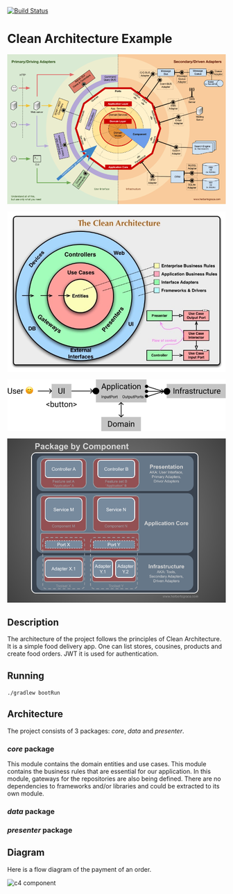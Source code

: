 [![Build Status](https://travis-ci.org/eliostvs/clean-architecture-delivery-example.svg?branch=master)](https://travis-ci.org/eliostvs/clean-architecture-delivery-example)

# Clean Architecture Example

[![Clean Architecture](https://github.com/sanogotech/clean-architecture-delivery-example/blob/master/docs/clean-architecture-svg.png)](https://github.com/sanogotech/clean-architecture-delivery-example/blob/master/docs/clean-architecture-svg.png)


[![Clean Architecture Base](https://github.com/sanogotech/clean-architecture-delivery-example/blob/master/docs/CleanArchitectureBase.jpg)](https://github.com/sanogotech/clean-architecture-delivery-example/blob/master/docs/CleanArchitectureBase.jpg)

[![Flow Architecture](https://github.com/sanogotech/clean-architecture-delivery-example/blob/master/docs/simplearchiflow.png)](https://github.com/sanogotech/clean-architecture-delivery-example/blob/master/docs/simplearchiflow.png)



[![Clean Architecture](https://github.com/sanogotech/clean-architecture-delivery-example/blob/master/docs/PackagingCleanArchitecture.png)](https://github.com/sanogotech/clean-architecture-delivery-example/blob/master/docs/PackagingCleanArchitecture.png)



## Description

The architecture of the project follows the principles of Clean Architecture. It is a simple food delivery app. One can list stores, cousines, products and create food orders. JWT it is used for authentication.

## Running

`./gradlew bootRun`

## Architecture

The project consists of 3 packages: *core*, *data* and *presenter*.

### *core* package

This module contains the domain entities and use cases.
This module contains the business rules that are essential for our application.
In this module, gateways for the repositories are also being defined.
There are no dependencies to frameworks and/or libraries and could be extracted to its own module.

### *data* package

### *presenter* package

## Diagram

Here is a flow diagram of the payment of an order.

![c4 component](./docs/c4-component.png)
